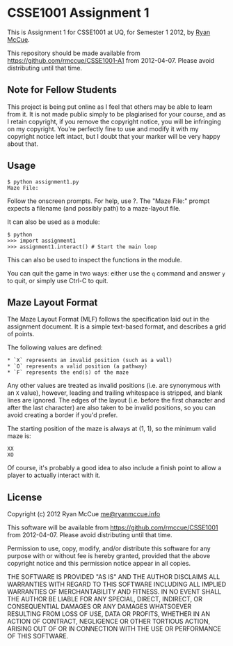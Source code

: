 # CSSE1001 Assignment 1
This is Assignment 1 for CSSE1001 at UQ, for Semester 1 2012, by
[Ryan McCue](http://ryanmccue.info/).

This repository should be made available from
https://github.com/rmccue/CSSE1001-A1 from 2012-04-07. Please avoid
distributing until that time.


## Note for Fellow Students

This project is being put online as I feel that others may be able to
learn from it. It is not made public simply to be plagiarised for your
course, and as I retain copyright, if you remove the copyright notice,
you will be infringing on my copyright. You're perfectly fine to use
and modify it with my copyright notice left intact, but I doubt that
your marker will be very happy about that.


## Usage

	$ python assignment1.py
	Maze File:

Follow the onscreen prompts. For help, use ?. The "Maze File:" prompt
expects a filename (and possibly path) to a maze-layout file.

It can also be used as a module:

	$ python
	>>> import assignment1
	>>> assignment1.interact() # Start the main loop

This can also be used to inspect the functions in the module.

You can quit the game in two ways: either use the `q` command and
answer `y` to quit, or simply use Ctrl-C to quit.


## Maze Layout Format

The Maze Layout Format (MLF) follows the specification laid out in the
assignment document. It is a simple text-based format, and describes a
grid of points.

The following values are defined:

	* `X` represents an invalid position (such as a wall)
	* `O` represents a valid position (a pathway)
	* `F` represents the end(s) of the maze

Any other values are treated as invalid positions (i.e. are synonymous
with an `X` value), however, leading and trailing whitespace is
stripped, and blank lines are ignored. The edges of the layout (i.e.
before the first character and after the last character) are also
taken to be invalid positions, so you can avoid creating a border if
you'd prefer.

The starting position of the maze is always at (1, 1), so the minimum
valid maze is:

	XX
	XO

Of course, it's probably a good idea to also include a finish point to
allow a player to actually interact with it.


## License

Copyright (c) 2012 Ryan McCue <me@ryanmccue.info>

This software will be available from
https://github.com/rmccue/CSSE1001 from 2012-04-07. Please avoid
distributing until that time.

Permission to use, copy, modify, and/or distribute this software for
any purpose with or without fee is hereby granted, provided that the
above copyright notice and this permission notice appear in
all copies.

THE SOFTWARE IS PROVIDED "AS IS" AND THE AUTHOR DISCLAIMS ALL
WARRANTIES WITH REGARD TO THIS SOFTWARE INCLUDING ALL IMPLIED
WARRANTIES OF MERCHANTABILITY AND FITNESS. IN NO EVENT SHALL THE
AUTHOR BE LIABLE FOR ANY SPECIAL, DIRECT, INDIRECT, OR CONSEQUENTIAL
DAMAGES OR ANY DAMAGES WHATSOEVER RESULTING FROM LOSS OF USE, DATA OR
PROFITS, WHETHER IN AN ACTION OF CONTRACT, NEGLIGENCE OR OTHER
TORTIOUS ACTION, ARISING OUT OF OR IN CONNECTION WITH THE USE OR
PERFORMANCE OF THIS SOFTWARE.